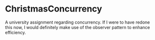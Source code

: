 # ChristmasConcurrency

A university assignment regarding concurrency.
If I were to have redone this now, I would definitely make use of the observer pattern to enhance efficiency.
